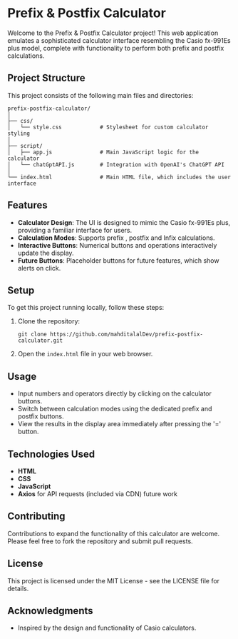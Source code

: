 # Prefix & Postfix Calculator

Welcome to the Prefix & Postfix Calculator project! This web application emulates a sophisticated calculator interface resembling the Casio fx-991Es plus model, complete with functionality to perform both prefix and postfix calculations.

## Project Structure

This project consists of the following main files and directories:

```
prefix-postfix-calculator/
│
├── css/
│   └── style.css            # Stylesheet for custom calculator styling
│
├── script/
│   ├── app.js               # Main JavaScript logic for the calculator
│   └── chatGptAPI.js        # Integration with OpenAI's ChatGPT API
│
└── index.html               # Main HTML file, which includes the user interface
```

## Features

- **Calculator Design**: The UI is designed to mimic the Casio fx-991Es plus, providing a familiar interface for users.
- **Calculation Modes**: Supports  prefix , postfix and Infix calculations.
- **Interactive Buttons**: Numerical buttons and operations interactively update the display.
- **Future Buttons**: Placeholder buttons for future features, which show alerts on click.

## Setup

To get this project running locally, follow these steps:

1. Clone the repository:
   ```
   git clone https://github.com/mahditalalDev/prefix-postfix-calculator.git 
   ```
2. Open the `index.html` file in your web browser.

## Usage

- Input numbers and operators directly by clicking on the calculator buttons.
- Switch between calculation modes using the dedicated prefix and postfix buttons.
- View the results in the display area immediately after pressing the '=' button.

## Technologies Used

- **HTML**
- **CSS**
- **JavaScript**
- **Axios** for API requests (included via CDN) future work

## Contributing

Contributions to expand the functionality of this calculator are welcome. Please feel free to fork the repository and submit pull requests.

## License

This project is licensed under the MIT License - see the LICENSE file for details.

## Acknowledgments

- Inspired by the design and functionality of Casio calculators.
